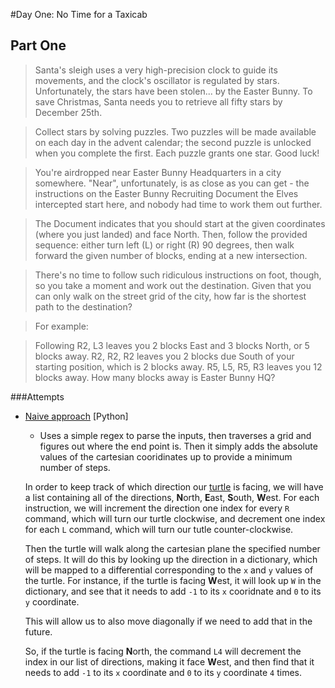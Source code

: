 #Day One: No Time for a Taxicab

## Part One
>Santa's sleigh uses a very high-precision clock to guide its movements, and the clock's oscillator is regulated by stars. Unfortunately, the stars have been stolen... by the Easter Bunny. To save Christmas, Santa needs you to retrieve all fifty stars by December 25th.

>Collect stars by solving puzzles. Two puzzles will be made available on each day in the advent calendar; the second puzzle is unlocked when you complete the first. Each puzzle grants one star. Good luck!

>You're airdropped near Easter Bunny Headquarters in a city somewhere. "Near", unfortunately, is as close as you can get - the instructions on the Easter Bunny Recruiting Document the Elves intercepted start here, and nobody had time to work them out further.

>The Document indicates that you should start at the given coordinates (where you just landed) and face North. Then, follow the provided sequence: either turn left (L) or right (R) 90 degrees, then walk forward the given number of blocks, ending at a new intersection.

>There's no time to follow such ridiculous instructions on foot, though, so you take a moment and work out the destination. Given that you can only walk on the street grid of the city, how far is the shortest path to the destination?

>For example:

>Following R2, L3 leaves you 2 blocks East and 3 blocks North, or 5 blocks away.
>R2, R2, R2 leaves you 2 blocks due South of your starting position, which is 2 blocks away.
>R5, L5, R5, R3 leaves you 12 blocks away.
>How many blocks away is Easter Bunny HQ?

###Attempts
* [Naive approach](naive.py) [Python]
    * Uses a simple regex to parse the inputs, then traverses a grid and figures out where the end point is. Then it simply adds the absolute values of the cartesian cooridinates up to provide a minimum number of steps.

    In order to keep track of which direction our [turtle](https://en.wikipedia.org/wiki/Turtle_(robot)) is facing, we will have a list containing all of the directions, **N**orth, **E**ast, **S**outh, **W**est. For each instruction, we will increment the direction one index for every `R` command, which will turn our turtle clockwise, and decrement one index for each `L` command, which will turn our tutle counter-clockwise. 
    
    Then the turtle will walk along the cartesian plane the specified number of steps. It will do this by looking up the direction in a dictionary, which will be mapped to a differential corresponding to the `x` and `y` values of the turtle. For instance, if the turtle is facing **W**est, it will look up `W` in the dictionary, and see that it needs to add `-1` to its `x` cooridnate and `0` to its `y` coordinate.

    This will allow us to also move diagonally if we need to add that in the future.
    
    So, if the turtle is facing **N**orth, the command `L4` will decrement the index in our list of directions, making it face **W**est, and then find that it needs to add `-1` to its `x` coordinate and `0` to its `y` coordinate `4` times.